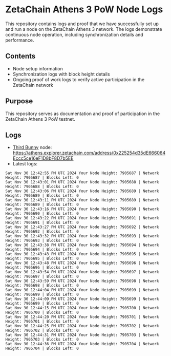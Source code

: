 # ZetaChain Athens 3 PoW Node Logs
This repository contains logs and proof that we have successfully set up and run a node on the ZetaChain Athens 3 network. The logs demonstrate continuous node operation, including synchronization details and performance.

## Contents
- Node setup information
- Synchronization logs with block height details
- Ongoing proof of work logs to verify active participation in the ZetaChain network

## Purpose
This repository serves as documentation and proof of participation in the ZetaChain Athens 3 PoW testnet.

## Logs

- [Third Bunny](https://thirdbunny.xyz/) node: https://athens.explorer.zetachain.com/address/0x225254d35dE666064Eccc5ce16eF1D8bF8D7b5EE
- Latest logs:
```
Sat Nov 30 12:42:55 PM UTC 2024 Your Node Height: 7905687 | Network Height: 7905687 | Blocks Left: 0
Sat Nov 30 12:43:01 PM UTC 2024 Your Node Height: 7905688 | Network Height: 7905688 | Blocks Left: 0
Sat Nov 30 12:43:06 PM UTC 2024 Your Node Height: 7905689 | Network Height: 7905689 | Blocks Left: 0
Sat Nov 30 12:43:11 PM UTC 2024 Your Node Height: 7905689 | Network Height: 7905689 | Blocks Left: 0
Sat Nov 30 12:43:16 PM UTC 2024 Your Node Height: 7905690 | Network Height: 7905690 | Blocks Left: 0
Sat Nov 30 12:43:22 PM UTC 2024 Your Node Height: 7905691 | Network Height: 7905691 | Blocks Left: 0
Sat Nov 30 12:43:27 PM UTC 2024 Your Node Height: 7905692 | Network Height: 7905692 | Blocks Left: 0
Sat Nov 30 12:43:32 PM UTC 2024 Your Node Height: 7905693 | Network Height: 7905693 | Blocks Left: 0
Sat Nov 30 12:43:38 PM UTC 2024 Your Node Height: 7905694 | Network Height: 7905694 | Blocks Left: 0
Sat Nov 30 12:43:43 PM UTC 2024 Your Node Height: 7905695 | Network Height: 7905695 | Blocks Left: 0
Sat Nov 30 12:43:48 PM UTC 2024 Your Node Height: 7905696 | Network Height: 7905696 | Blocks Left: 0
Sat Nov 30 12:43:54 PM UTC 2024 Your Node Height: 7905697 | Network Height: 7905697 | Blocks Left: 0
Sat Nov 30 12:43:59 PM UTC 2024 Your Node Height: 7905698 | Network Height: 7905698 | Blocks Left: 0
Sat Nov 30 12:44:04 PM UTC 2024 Your Node Height: 7905699 | Network Height: 7905699 | Blocks Left: 0
Sat Nov 30 12:44:09 PM UTC 2024 Your Node Height: 7905699 | Network Height: 7905699 | Blocks Left: 0
Sat Nov 30 12:44:15 PM UTC 2024 Your Node Height: 7905700 | Network Height: 7905700 | Blocks Left: 0
Sat Nov 30 12:44:20 PM UTC 2024 Your Node Height: 7905701 | Network Height: 7905701 | Blocks Left: 0
Sat Nov 30 12:44:25 PM UTC 2024 Your Node Height: 7905702 | Network Height: 7905702 | Blocks Left: 0
Sat Nov 30 12:44:31 PM UTC 2024 Your Node Height: 7905703 | Network Height: 7905703 | Blocks Left: 0
Sat Nov 30 12:44:36 PM UTC 2024 Your Node Height: 7905704 | Network Height: 7905704 | Blocks Left: 0
```
